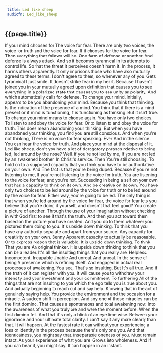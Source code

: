 ```yaml
---
 title: Led like sheep
 audiofn: Led_like_sheep
---
```


## {{page.title}}

If your mind chooses for The voice for fear. There are only two voices,
the voice for truth and the voice for fear. If it chooses for the voice
for fear. Then everything that follows will be. One form of defense or
another. And defense is always attack. And so it becomes tyrannical in
its attempts to control life. So that the threat it perceives doesn't
harm it. In the process, it harms others apparently. It only imprisons
those who have also mutually agreed to these terms. I don't agree to
them, so whenever any of you. Gets tyrannical I just smile. It doesn't
strike fear in my heart. Because I haven't joined you in your mutually
agreed upon definition that causes you to see everything in a polarized
state that causes you to see unity as polarity. And which automatically
calls for defense. To change your mind. Initially, appears to be you
abandoning your mind. Because you think that thinking. Is the indication
of the presence of a mind. You think that if there is a mind present or
if mind is functioning, it is functioning as thinking. But it isn't
true. To change your mind means to choose again. You have only two
choices. To listen to and obey the voice for fear. Or to listen to and
obey the voice for truth. This does mean abandoning your thinking. But
when you have abandoned your thinking, you find you are still conscious.
And when you're not thinking, There is no voice for fear speaking. Ever
And in the silence. You can hear the voice for truth. And place your
mind at the disposal of it. Led like sheep, don't you have a lot of
derogatory phrases relative to being led, led around by the nose? Well,
if you're not led by me, If you are not led by an awakened brother, In
Christ's service. Then You're still choosing. To hold on to a supposed
capacity that you think you have to be authoritative on your own. And
The fact is that you're being duped. Because if you're not listening to
me, If you're not listening to the voice for truth, You are listening to
the voice for fear, and you're not. Succeeding in being a self on your
own that has a capacity to think on its own. And be creative on its own.
You have only two choices to be led around by the voice for truth or to
be led around by the voice for fear. Either way, you're going to be led.
The only thing is that when you're led around by the voice for fear, the
voice for fear lets you believe that you're doing it yourself, and
doesn't that feel good? You create a picture of another. Through the use
of your imagination without checking in with God first to see if that's
the truth. And then you act toward them based on the picture you have
created. And you do to them whatever you pictured them doing to you.
It's upside down thinking. To think that you have any authority separate
and apart from your source. Any capacity for creativity on your own.
Benny Apparent capacity to actually be reasonable. Or to express reason
that is valuable. It is upside down thinking. To think That you are An
original thinker. It is upside down thinking to think that you can be a
leader. It's all the insulting things that you really are. Helpless.
Incompetent. Incapable Unable And unreal. And unreal. In the sense of
being A presence which is refining itself. And engaged in actual real
processes of awakening. You see, That's so insulting. But It's all true.
And if the truth of it can register with you. It will cause you to
withdraw your intensity and your investment and your commitment. To
furthering All of the things that are not insulting to you which the ego
tells you is true about you. And actually beginning to reach out and say
help. Knowing that in the act of genuinely saying help. You provide the
environment and the occasion for a miracle. A sudden shift in
perception. And any one of those miracles can be the first domino. That
causes a spontaneous and total awakening now. Into the awareness of what
you truly are and were the moment before. When the first domino fell.
And that it's only a blink of an eye time wise. Between your ignorance
and your ultimate total clarity. I can't say it any more clearly than
that. It will happen. At the fastest rate it can without your
experiencing a loss of identity in the process because there's only one
you. And that identicalness, you might say that. Inseparable oneness of
you. Must remain intact. As your experience of what you are. Grows into
wholeness. And if you can bear it, you might say. It can happen in an
instant.


